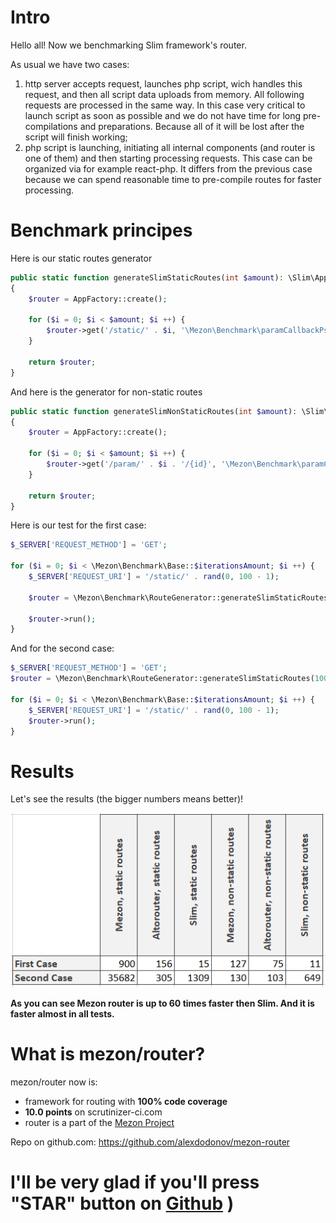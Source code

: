 # Intro

Hello all! Now we benchmarking Slim framework's router.

As usual we have two cases:

1. http server accepts request, launches php script, wich handles this request, and then all script data uploads from memory. All following requests are processed in the same way. In this case very critical to launch script as soon as possible and we do not have time for long pre-compilations and preparations. Because all of it will be lost after the script will finish working;
2. php script is launching, initiating all internal components (and router is one of them) and then starting processing requests. This case can be organized via for example react-php. It differs from the previous case because we can spend reasonable time to pre-compile routes for faster processing.

# Benchmark principes

Here is our static routes generator

```php
public static function generateSlimStaticRoutes(int $amount): \Slim\App
{
    $router = AppFactory::create();

    for ($i = 0; $i < $amount; $i ++) {
        $router->get('/static/' . $i, '\Mezon\Benchmark\paramCallbackPsr7');
    }

    return $router;
}
```

And here is the generator for non-static routes

```php
public static function generateSlimNonStaticRoutes(int $amount): \Slim\App
{
    $router = AppFactory::create();

    for ($i = 0; $i < $amount; $i ++) {
        $router->get('/param/' . $i . '/{id}', '\Mezon\Benchmark\paramCallbackPsr7');
    }

    return $router;
}
```

Here is our test for the first case:

```php
$_SERVER['REQUEST_METHOD'] = 'GET';

for ($i = 0; $i < \Mezon\Benchmark\Base::$iterationsAmount; $i ++) {
    $_SERVER['REQUEST_URI'] = '/static/' . rand(0, 100 - 1);

    $router = \Mezon\Benchmark\RouteGenerator::generateSlimStaticRoutes(1000);

    $router->run();
}
```

And for the second case:

```php
$_SERVER['REQUEST_METHOD'] = 'GET';
$router = \Mezon\Benchmark\RouteGenerator::generateSlimStaticRoutes(1000);

for ($i = 0; $i < \Mezon\Benchmark\Base::$iterationsAmount; $i ++) {
    $_SERVER['REQUEST_URI'] = '/static/' . rand(0, 100 - 1);
    $router->run();
}
```

# Results

Let's see the results (the bigger numbers means better)!

![table](./images/table-slim.png)

**As you can see Mezon router is up to 60 times faster then Slim. And it is faster almost in all tests.**

# What is mezon/router?

mezon/router now is:

- framework for routing with **100% code coverage**
- **10.0 points** on scrutinizer-ci.com
- router is a part of the [Mezon Project](https://github.com/alexdodonov/mezon)

Repo on github.com: https://github.com/alexdodonov/mezon-router

# I'll be very glad if you'll press "STAR" button on [Github](https://github.com/alexdodonov/mezon-router) )